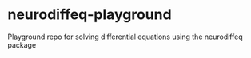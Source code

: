# neurodiffeq-playground
Playground repo for solving differential equations using the neurodiffeq package
